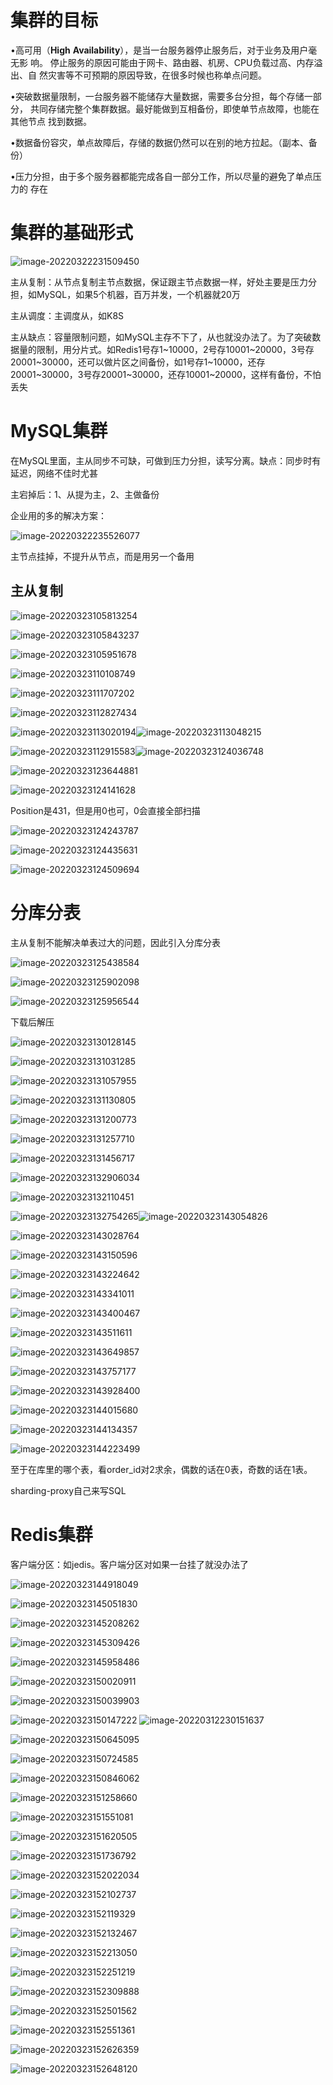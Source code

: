 # 集群的目标

•高可用（**High** **Availability**），是当一台服务器停止服务后，对于业务及用户毫无影 响。 停止服务的原因可能由于网卡、路由器、机房、CPU负载过高、内存溢出、自 然灾害等不可预期的原因导致，在很多时候也称单点问题。

•突破数据量限制，一台服务器不能储存大量数据，需要多台分担，每个存储一部分， 共同存储完整个集群数据。最好能做到互相备份，即使单节点故障，也能在其他节点 找到数据。

•数据备份容灾，单点故障后，存储的数据仍然可以在别的地方拉起。（副本、备份）

•压力分担，由于多个服务器都能完成各自一部分工作，所以尽量的避免了单点压力的 存在

# 集群的基础形式

![image-20220322231509450](C:\Users\kgliu\AppData\Roaming\Typora\typora-user-images\image-20220322231509450.png)

主从复制：从节点复制主节点数据，保证跟主节点数据一样，好处主要是压力分担，如MySQL，如果5个机器，百万并发，一个机器就20万

主从调度：主调度从，如K8S

主从缺点：容量限制问题，如MySQL主存不下了，从也就没办法了。为了突破数据量的限制，用分片式。如Redis1号存1~10000，2号存10001~20000，3号存20001~30000，还可以做片区之间备份，如1号存1~10000，还存20001~30000，3号存20001~30000，还存10001~20000，这样有备份，不怕丢失

# MySQL集群

在MySQL里面，主从同步不可缺，可做到压力分担，读写分离。缺点：同步时有延迟，网络不佳时尤甚

主宕掉后：1、从提为主，2、主做备份

企业用的多的解决方案：

![image-20220322235526077](C:\Users\kgliu\AppData\Roaming\Typora\typora-user-images\image-20220322235526077.png)



主节点挂掉，不提升从节点，而是用另一个备用

## 主从复制

![image-20220323105813254](C:\Users\kgliu\AppData\Roaming\Typora\typora-user-images\image-20220323105813254.png)

![image-20220323105843237](C:\Users\kgliu\AppData\Roaming\Typora\typora-user-images\image-20220323105843237.png)

![image-20220323105951678](C:\Users\kgliu\AppData\Roaming\Typora\typora-user-images\image-20220323105951678.png)

![image-20220323110108749](C:\Users\kgliu\AppData\Roaming\Typora\typora-user-images\image-20220323110108749.png)

![image-20220323111707202](C:\Users\kgliu\AppData\Roaming\Typora\typora-user-images\image-20220323111707202.png)

![image-20220323112827434](C:\Users\kgliu\AppData\Roaming\Typora\typora-user-images\image-20220323112827434.png)

![image-20220323113020194](C:\Users\kgliu\AppData\Roaming\Typora\typora-user-images\image-20220323113020194.png)![image-20220323113048215](C:\Users\kgliu\AppData\Roaming\Typora\typora-user-images\image-20220323113048215.png)

![image-20220323112915583](C:\Users\kgliu\AppData\Roaming\Typora\typora-user-images\image-20220323112915583.png)![image-20220323124036748](C:\Users\kgliu\AppData\Roaming\Typora\typora-user-images\image-20220323124036748.png)

![image-20220323123644881](C:\Users\kgliu\AppData\Roaming\Typora\typora-user-images\image-20220323123644881.png)

![image-20220323124141628](C:\Users\kgliu\AppData\Roaming\Typora\typora-user-images\image-20220323124141628.png)

Position是431，但是用0也可，0会直接全部扫描

![image-20220323124243787](C:\Users\kgliu\AppData\Roaming\Typora\typora-user-images\image-20220323124243787.png)

![image-20220323124435631](C:\Users\kgliu\AppData\Roaming\Typora\typora-user-images\image-20220323124435631.png)

![image-20220323124509694](C:\Users\kgliu\AppData\Roaming\Typora\typora-user-images\image-20220323124509694.png)

# 分库分表

主从复制不能解决单表过大的问题，因此引入分库分表

![image-20220323125438584](C:\Users\kgliu\AppData\Roaming\Typora\typora-user-images\image-20220323125438584.png)

![image-20220323125902098](C:\Users\kgliu\AppData\Roaming\Typora\typora-user-images\image-20220323125902098.png)

![image-20220323125956544](C:\Users\kgliu\AppData\Roaming\Typora\typora-user-images\image-20220323125956544.png)

下载后解压

![image-20220323130128145](C:\Users\kgliu\AppData\Roaming\Typora\typora-user-images\image-20220323130128145.png)

![image-20220323131031285](C:\Users\kgliu\AppData\Roaming\Typora\typora-user-images\image-20220323131031285.png)

![image-20220323131057955](C:\Users\kgliu\AppData\Roaming\Typora\typora-user-images\image-20220323131057955.png)

![image-20220323131130805](C:\Users\kgliu\AppData\Roaming\Typora\typora-user-images\image-20220323131130805.png)

![image-20220323131200773](C:\Users\kgliu\AppData\Roaming\Typora\typora-user-images\image-20220323131200773.png)

![image-20220323131257710](C:\Users\kgliu\AppData\Roaming\Typora\typora-user-images\image-20220323131257710.png)

![image-20220323131456717](C:\Users\kgliu\AppData\Roaming\Typora\typora-user-images\image-20220323131456717.png)

![image-20220323132906034](C:\Users\kgliu\AppData\Roaming\Typora\typora-user-images\image-20220323132906034.png)

![image-20220323132110451](C:\Users\kgliu\AppData\Roaming\Typora\typora-user-images\image-20220323132110451.png)

![image-20220323132754265](C:\Users\kgliu\AppData\Roaming\Typora\typora-user-images\image-20220323132754265.png)![image-20220323143054826](C:\Users\kgliu\AppData\Roaming\Typora\typora-user-images\image-20220323143054826.png)

![image-20220323143028764](C:\Users\kgliu\AppData\Roaming\Typora\typora-user-images\image-20220323143028764.png)

![image-20220323143150596](C:\Users\kgliu\AppData\Roaming\Typora\typora-user-images\image-20220323143150596.png)

![image-20220323143224642](C:\Users\kgliu\AppData\Roaming\Typora\typora-user-images\image-20220323143224642.png)

![image-20220323143341011](C:\Users\kgliu\AppData\Roaming\Typora\typora-user-images\image-20220323143341011.png)

![image-20220323143400467](C:\Users\kgliu\AppData\Roaming\Typora\typora-user-images\image-20220323143400467.png)

![image-20220323143511611](C:\Users\kgliu\AppData\Roaming\Typora\typora-user-images\image-20220323143511611.png)

![image-20220323143649857](C:\Users\kgliu\AppData\Roaming\Typora\typora-user-images\image-20220323143649857.png)

![image-20220323143757177](C:\Users\kgliu\AppData\Roaming\Typora\typora-user-images\image-20220323143757177.png)

![image-20220323143928400](C:\Users\kgliu\AppData\Roaming\Typora\typora-user-images\image-20220323143928400.png)

![image-20220323144015680](C:\Users\kgliu\AppData\Roaming\Typora\typora-user-images\image-20220323144015680.png)

![image-20220323144134357](C:\Users\kgliu\AppData\Roaming\Typora\typora-user-images\image-20220323144134357.png)

![image-20220323144223499](C:\Users\kgliu\AppData\Roaming\Typora\typora-user-images\image-20220323144223499.png)

至于在库里的哪个表，看order_id对2求余，偶数的话在0表，奇数的话在1表。

sharding-proxy自己来写SQL

# Redis集群

客户端分区：如jedis。客户端分区对如果一台挂了就没办法了

![image-20220323144918049](C:\Users\kgliu\AppData\Roaming\Typora\typora-user-images\image-20220323144918049.png)

![image-20220323145051830](C:\Users\kgliu\AppData\Roaming\Typora\typora-user-images\image-20220323145051830.png)

![image-20220323145208262](C:\Users\kgliu\AppData\Roaming\Typora\typora-user-images\image-20220323145208262.png)

![image-20220323145309426](C:\Users\kgliu\AppData\Roaming\Typora\typora-user-images\image-20220323145309426.png)

![image-20220323145958486](C:\Users\kgliu\AppData\Roaming\Typora\typora-user-images\image-20220323145958486.png)

![image-20220323150020911](C:\Users\kgliu\AppData\Roaming\Typora\typora-user-images\image-20220323150020911.png)

![image-20220323150039903](C:\Users\kgliu\AppData\Roaming\Typora\typora-user-images\image-20220323150039903.png)

![image-20220323150147222](C:\Users\kgliu\AppData\Roaming\Typora\typora-user-images\image-20220323150147222.png)
![image-20220312230151637](C:\Users\kgliu\AppData\Roaming\Typora\typora-user-images\image-20220312230151637.png)

![image-20220323150645095](C:\Users\kgliu\AppData\Roaming\Typora\typora-user-images\image-20220323150645095.png)

![image-20220323150724585](C:\Users\kgliu\AppData\Roaming\Typora\typora-user-images\image-20220323150724585.png)


![image-20220323150846062](C:\Users\kgliu\AppData\Roaming\Typora\typora-user-images\image-20220323150846062.png)

![image-20220323151258660](C:\Users\kgliu\AppData\Roaming\Typora\typora-user-images\image-20220323151258660.png)

![image-20220323151551081](C:\Users\kgliu\AppData\Roaming\Typora\typora-user-images\image-20220323151551081.png)

![image-20220323151620505](C:\Users\kgliu\AppData\Roaming\Typora\typora-user-images\image-20220323151620505.png)

![image-20220323151736792](C:\Users\kgliu\AppData\Roaming\Typora\typora-user-images\image-20220323151736792.png)

![image-20220323152022034](C:\Users\kgliu\AppData\Roaming\Typora\typora-user-images\image-20220323152022034.png)

![image-20220323152102737](C:\Users\kgliu\AppData\Roaming\Typora\typora-user-images\image-20220323152102737.png)

![image-20220323152119329](C:\Users\kgliu\AppData\Roaming\Typora\typora-user-images\image-20220323152119329.png)

![image-20220323152132467](C:\Users\kgliu\AppData\Roaming\Typora\typora-user-images\image-20220323152132467.png)

![image-20220323152213050](C:\Users\kgliu\AppData\Roaming\Typora\typora-user-images\image-20220323152213050.png)

![image-20220323152251219](C:\Users\kgliu\AppData\Roaming\Typora\typora-user-images\image-20220323152251219.png)

![image-20220323152309888](C:\Users\kgliu\AppData\Roaming\Typora\typora-user-images\image-20220323152309888.png)

![image-20220323152501562](C:\Users\kgliu\AppData\Roaming\Typora\typora-user-images\image-20220323152501562.png)

![image-20220323152551361](C:\Users\kgliu\AppData\Roaming\Typora\typora-user-images\image-20220323152551361.png)

![image-20220323152626359](C:\Users\kgliu\AppData\Roaming\Typora\typora-user-images\image-20220323152626359.png)

![image-20220323152648120](C:\Users\kgliu\AppData\Roaming\Typora\typora-user-images\image-20220323152648120.png)

